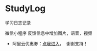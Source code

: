 # StudyLog
学习日志记录

微信小程序 反馈信息中增加图片，语音，视频
* 阿里云优惠券：[点我进入](https://www.aliyun.com/minisite/goods?userCode=9bcz0yc8&share_source=copy_link)，&nbsp;&nbsp;谢谢支持！
